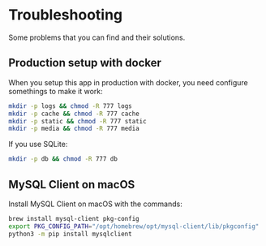 # Troubleshooting

Some problems that you can find and their solutions.

## Production setup with docker

When you setup this app in production with docker, you need configure somethings to make it work:

```bash
mkdir -p logs && chmod -R 777 logs
mkdir -p cache && chmod -R 777 cache
mkdir -p static && chmod -R 777 static
mkdir -p media && chmod -R 777 media
```

If you use SQLite:

```bash
mkdir -p db && chmod -R 777 db
```

## MySQL Client on macOS

Install MySQL Client on macOS with the commands:

```bash
brew install mysql-client pkg-config
export PKG_CONFIG_PATH="/opt/homebrew/opt/mysql-client/lib/pkgconfig"
python3 -m pip install mysqlclient
```
